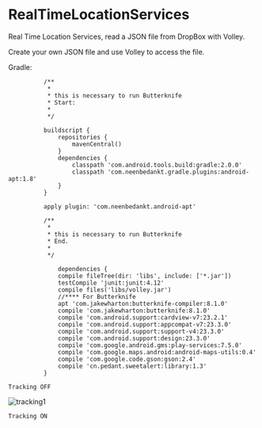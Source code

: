 # RealTimeLocationServices
Real Time Location Services, read a JSON file from DropBox with Volley.

Create  your own JSON file and use Volley to access the file.

Gradle:

              /**
               *
               * this is necessary to run Butterknife
               * Start:
               *
               */
              
              buildscript {
                  repositories {
                      mavenCentral()
                  }
                  dependencies {
                      classpath 'com.android.tools.build:gradle:2.0.0'
                      classpath 'com.neenbedankt.gradle.plugins:android-apt:1.8'
                  }
              }
              
              apply plugin: 'com.neenbedankt.android-apt'
              
              /**
               *
               * this is necessary to run Butterknife
               * End.
               *
               */
               
                  dependencies {
                  compile fileTree(dir: 'libs', include: ['*.jar'])
                  testCompile 'junit:junit:4.12'
                  compile files('libs/volley.jar')
                  //**** For Butterknife
                  apt 'com.jakewharton:butterknife-compiler:8.1.0'
                  compile 'com.jakewharton:butterknife:8.1.0'
                  compile 'com.android.support:cardview-v7:23.2.1'
                  compile 'com.android.support:appcompat-v7:23.3.0'
                  compile 'com.android.support:support-v4:23.3.0'
                  compile 'com.android.support:design:23.3.0'
                  compile 'com.google.android.gms:play-services:7.5.0'
                  compile 'com.google.maps.android:android-maps-utils:0.4'
                  compile 'com.google.code.gson:gson:2.4'
                  compile 'cn.pedant.sweetalert:library:1.3'
              }

    Tracking OFF

![tracking1](https://cloud.githubusercontent.com/assets/1615724/16980759/dbee551a-4e67-11e6-90c2-cca8bf8a050c.png)

    Tracking ON
    
    

